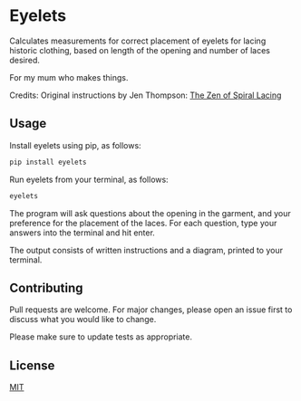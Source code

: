 # Eyelets

Calculates measurements for correct placement of eyelets for lacing historic clothing, based on length of the opening and number of laces desired.

For my mum who makes things.

Credits: Original instructions by Jen Thompson: [The Zen of Spiral Lacing](http://www.festiveattyre.com/p/the-zen-of-spiral-lacing.html)

## Usage

Install eyelets using pip, as follows:

```bash
pip install eyelets
```

Run eyelets from your terminal, as follows:

```bash
eyelets
```

The program will ask questions about the opening in the garment, and your preference for the placement of the laces. For each question, type your answers into the terminal and hit enter.

The output consists of written instructions and a diagram, printed to your terminal.

## Contributing

Pull requests are welcome. For major changes, please open an issue first
to discuss what you would like to change.

Please make sure to update tests as appropriate.

## License

[MIT](https://choosealicense.com/licenses/mit/)